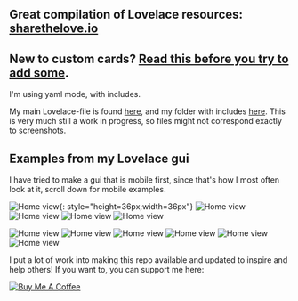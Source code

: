 ## Great compilation of Lovelace resources: [sharethelove.io](https://sharethelove.io/custom-resources)

## **New to custom cards?** [Read this before you try to add some](https://github.com/thomasloven/hass-config/wiki/Lovelace-Plugins).


I'm using yaml mode, with includes.

My main Lovelace-file is found [here](https://github.com/isabellaalstrom/HomeAssistantConfiguration/blob/master/ui-lovelace.yaml), and my folder with includes [here](https://github.com/isabellaalstrom/HomeAssistantConfiguration/tree/master/lovelace).
This is very much still a work in progress, so files might not correspond exactly to screenshots.


## Examples from my Lovelace gui
I have tried to make a gui that is mobile first, since that's how I most often look at it, scroll down for mobile examples.

![Home view](img/home-web.png){: style="height=36px;width=36px"}
![Home view](img/home-info-web.png)
![Home view](img/lights-web.png)
![Home view](img/info-web.png)
![Home view](img/automations-web.png)

![Home view](img/home.png)
![Home view](img/lights.png)
![Home view](img/home-info.png)
![Home view](img/info.png)
![Home view](img/cameras.png)
![Home view](img/traffic.png)


I put a lot of work into making this repo available and updated to inspire and help others! If you want to, you can support me here:

<a href="https://www.buymeacoffee.com/iq1f96D" target="_blank"><img src="https://www.buymeacoffee.com/assets/img/custom_images/purple_img.png" alt="Buy Me A Coffee" style="height: auto !important;width: auto !important;" ></a>
